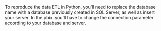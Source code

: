 To reproduce the data ETL in Python, you'll need to replace the database name with a database previously created in SQL Server, as well as insert your server.
In the pbix, you'll have to change the connection parameter according to your database and server.
